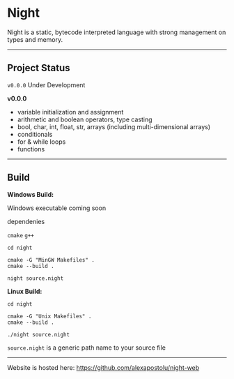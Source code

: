# Night

Night is a static, bytecode interpreted language with strong management on types and memory.

---

## Project Status

`v0.0.0` Under Development

**v0.0.0**
- variable initialization and assignment
- arithmetic and boolean operators, type casting
- bool, char, int, float, str, arrays (including multi-dimensional arrays)
- conditionals
- for & while loops
- functions

---

## Build

**Windows Build:**

Windows executable coming soon

dependenies

`cmake` `g++`

```
cd night

cmake -G "MinGW Makefiles" .
cmake --build .

night source.night
```

**Linux Build:**

```
cd night

cmake -G "Unix Makefiles" .
cmake --build .

./night source.night
```

`source.night` is a generic path name to your source file

---

Website is hosted here: https://github.com/alexapostolu/night-web
